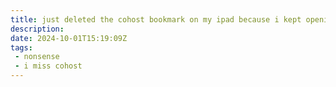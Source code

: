 ```yaml
---
title: just deleted the cohost bookmark on my ipad because i kept opening it and realizing there’s no more new posts left to see
description:
date: 2024-10-01T15:19:09Z
tags:
 - nonsense
 - i miss cohost
---
```

